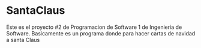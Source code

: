 # SantaClaus
Este es el proyecto #2 de Programacion de Software 1 de Ingenieria de Software.
Basicamente es un programa donde para hacer cartas de navidad a santa Claus

